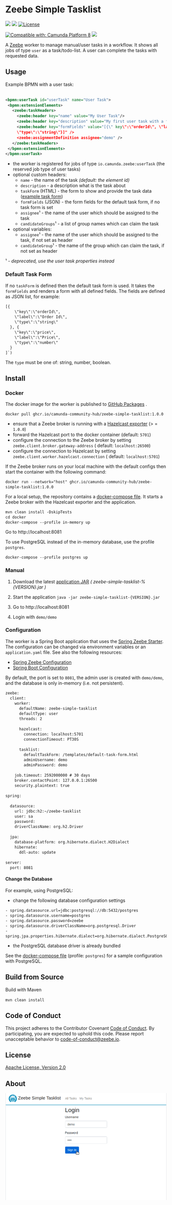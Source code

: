 Zeebe Simple Tasklist
=========================

[![](https://img.shields.io/badge/Community%20Extension-An%20open%20source%20community%20maintained%20project-FF4700)](https://github.com/camunda-community-hub/community)
[![](https://img.shields.io/badge/Lifecycle-Incubating-blue)](https://github.com/Camunda-Community-Hub/community/blob/main/extension-lifecycle.md#incubating-)
[![License](https://img.shields.io/badge/License-Apache%202.0-blue.svg)](https://opensource.org/licenses/Apache-2.0)

[![Compatible with: Camunda Platform 8](https://img.shields.io/badge/Compatible%20with-Camunda%20Platform%208-0072Ce)](https://github.com/camunda-community-hub/community/blob/main/extension-lifecycle.md#compatiblilty)
[![](https://img.shields.io/badge/Maintainer%20Wanted-This%20extension%20is%20in%20search%20of%20a%20Maintainer-ff69b4)](https://github.com/camunda-community-hub/community/blob/main/extension-lifecycle.md)

A [Zeebe](https://zeebe.io) worker to manage manual/user tasks in a workflow. It shows all jobs of
type `user` as a task/todo-list. A user can complete the tasks with requested data.

## Usage

Example BPMN with a user task:

 ```xml

<bpmn:userTask id="userTask" name="User Task">
  <bpmn:extensionElements>
    <zeebe:taskHeaders>
      <zeebe:header key="name" value="My User Task"/>
      <zeebe:header key="description" value="My first user task with a form field."/>
      <zeebe:header key="formFields" value="[{\" key\":\"orderId\", \"label\":\"Order Id\",
      \"type\":\"string\"}]" />
      <zeebe:assignmentDefinition assignee="demo" />
    </zeebe:taskHeaders>
  </bpmn:extensionElements>
</bpmn:userTask>
 ```  

* the worker is registered for jobs of type `io.camunda.zeebe:userTask` (the reserved job type of user tasks)
* optional custom headers:
    * `name` - the name of the task _(default: the element id)_
    * `description` - a description what is the task about
    * `taskForm` (HTML) - the form to show and provide the task
      data ([example task form](https://github.com/zeebe-io/zeebe-simple-tasklist/blob/master/src/test/resources/custom-task-form.html))
    * `formFields` (JSON) - the form fields for the default task form, if no task form is set
    * `assignee`¹ - the name of the user which should be assigned to the task
    * `candidateGroups`¹ - a list of group names which can claim the task
* optional variables:
    * `assignee`¹ - the name of the user which should be assigned to the task, if not set as header 
    * `candidateGroup`¹ - the name of the group which can claim the task, if not set as header 

¹ - _deprecated, use the user task properties instead_

### Default Task Form

If no `taskForm` is defined then the default task form is used. It takes the `formFields` and
renders a form with all defined fields. The fields are defined as JSON list, for example:

```
[{
    \"key\":\"orderId\", 
    \"label\":\"Order Id\", 
    \"type\":\"string\"
  }, {
    \"key\":\"price\", 
    \"label\":\"Price\", 
    \"type\":\"number\"
  }
]`)
```

The `type` must be one of: string, number, boolean.

## Install

### Docker

The docker image for the worker is published
to [GitHub Packages](https://github.com/orgs/camunda-community-hub/packages/container/package/zeebe-simple-tasklist)
.

```
docker pull ghcr.io/camunda-community-hub/zeebe-simple-tasklist:1.0.0
```

* ensure that a Zeebe broker is running with
  a [Hazelcast exporter](https://github.com/camunda-community-hub/zeebe-hazelcast-exporter#install) (>
  = `1.0.0`)
* forward the Hazelcast port to the docker container (default: `5701`)
* configure the connection to the Zeebe broker by setting `zeebe.client.broker.gateway-address` (
  default: `localhost:26500`)
* configure the connection to Hazelcast by setting `zeebe.client.worker.hazelcast.connection` (
  default: `localhost:5701`)

If the Zeebe broker runs on your local machine with the default configs then start the container
with the following command:

```
docker run --network="host" ghcr.io/camunda-community-hub/zeebe-simple-tasklist:1.0.0
```

For a local setup, the repository contains a [docker-compose file](docker/docker-compose.yml). It
starts a Zeebe broker with the Hazelcast exporter and the application.

```
mvn clean install -DskipTests
cd docker
docker-compose --profile in-memory up
```

Go to http://localhost:8081

To use PostgreSQL instead of the in-memory database, use the profile `postgres`.

```
docker-compose --profile postgres up
```

### Manual

1. Download the
   latest [application JAR](https://github.com/zeebe-io/zeebe-simple-tasklist/releases) _(
   zeebe-simple-tasklist-%{VERSION}.jar
   )_

1. Start the application
   `java -jar zeebe-simple-tasklist-{VERSION}.jar`

1. Go to http://localhost:8081

1. Login with `demo/demo`

### Configuration

The worker is a Spring Boot application that uses
the [Spring Zeebe Starter](https://github.com/zeebe-io/spring-zeebe). The configuration can be
changed via environment variables or an `application.yaml` file. See also the following resources:

* [Spring Zeebe Configuration](https://github.com/zeebe-io/spring-zeebe#configuring-zeebe-connection)
* [Spring Boot Configuration](https://docs.spring.io/spring-boot/docs/current/reference/html/spring-boot-features.html#boot-features-external-config)

By default, the port is set to `8081`, the admin user is created with `demo/demo`, and the database
is only in-memory (i.e. not persistent).

```
zeebe:
  client:
    worker:
      defaultName: zeebe-simple-tasklist
      defaultType: user
      threads: 2
    
      hazelcast:
        connection: localhost:5701
        connectionTimeout: PT30S
    
      tasklist:
        defaultTaskForm: /templates/default-task-form.html
        adminUsername: demo
        adminPassword: demo

    job.timeout: 2592000000 # 30 days
    broker.contactPoint: 127.0.0.1:26500
    security.plaintext: true

spring:

  datasource:
    url: jdbc:h2:~/zeebe-tasklist
    user: sa
    password:
    driverClassName: org.h2.Driver

  jpa:
    database-platform: org.hibernate.dialect.H2Dialect
    hibernate:
      ddl-auto: update

server:
  port: 8081
```

#### Change the Database

For example, using PostgreSQL:

* change the following database configuration settings

```
- spring.datasource.url=jdbc:postgresql://db:5432/postgres
- spring.datasource.username=postgres
- spring.datasource.password=zeebe
- spring.datasource.driverClassName=org.postgresql.Driver
- spring.jpa.properties.hibernate.dialect=org.hibernate.dialect.PostgreSQLDialect
```

* the PostgreSQL database driver is already bundled

See the [docker-compose file](docker/docker-compose.yml) (profile: `postgres`) for a sample
configuration with PostgreSQL.

## Build from Source

Build with Maven

`mvn clean install`

## Code of Conduct

This project adheres to the Contributor Covenant [Code of
Conduct](/CODE_OF_CONDUCT.md). By participating, you are expected to uphold
this code. Please report unacceptable behavior to code-of-conduct@zeebe.io.

## License

[Apache License, Version 2.0](/LICENSE)

## About

![screencast](docs/zeebe-simple-tasklist.gif)
